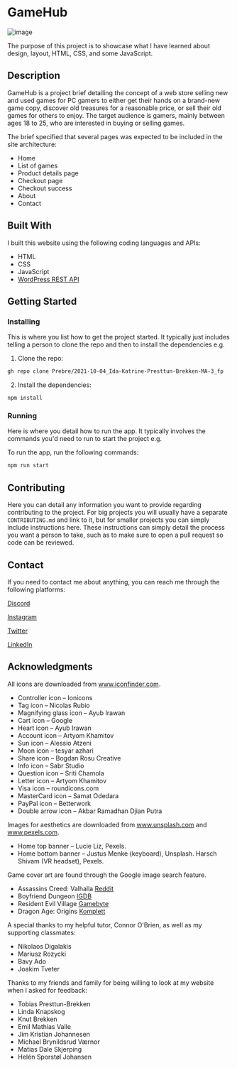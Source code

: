 # GameHub

![image](https://user-images.githubusercontent.com/52622303/164316813-4b12d99f-aeb7-4069-85cf-e72b3a50ac99.png)

The purpose of this project is to showcase what I have learned about design, layout, HTML, CSS, and some JavaScript.

## Description

GameHub is a project brief detailing the concept of a web store selling new and used games for PC gamers to either get their hands on a brand-new game copy, discover old treasures for a reasonable price, or sell their old games for others to enjoy. The target audience is gamers, mainly between ages 18 to 25, who are interested in buying or selling games.

The brief specified that several pages was expected to be included in the site architecture:

- Home
- List of games
- Product details page
- Checkout page
- Checkout success
- About
- Contact

## Built With

I built this website using the following coding languages and APIs:

- HTML
- CSS
- JavaScript
- [WordPress REST API](https://ikpb-mar21pt-cms-ma1.com/wp-json/wc/v2/products?consumer_key=ck_06d5d8a678531b91ce7fc969d00bcb41e9ebe144&consumer_secret=cs_df85f85242b5887c35d06c1997eb5b3557efd8ea)

## Getting Started

### Installing

This is where you list how to get the project started. It typically just includes telling a person to clone the repo and then to install the dependencies e.g.

1. Clone the repo:

```bash
gh repo clone Prebre/2021-10-04_Ida-Katrine-Presttun-Brekken-MA-3_fp
```

2. Install the dependencies:

```
npm install
```

### Running

Here is where you detail how to run the app. It typically involves the commands you'd need to run to start the project e.g.

To run the app, run the following commands:

```bash
npm run start
```

## Contributing

Here you can detail any information you want to provide regarding contributing to the project. For big projects you will usually have a separate `CONTRIBUTING.md` and link to it, but for smaller projects you can simply include instructions here. These instructions can simply detail the process you want a person to take, such as to make sure to open a pull request so code can be reviewed.

## Contact

If you need to contact me about anything, you can reach me through the following platforms:

[Discord](https://discord.com/channels/@svevngjengar#4627)

[Instagram](http://instagram.com/prebredev)

[Twitter](https://twitter.com/Ribbon_Blues)

[LinkedIn](http://linkedin.com/in/ida-katrine-presttun-brekken-aa2659206)

## Acknowledgments

All icons are downloaded from www.iconfinder.com.

- Controller icon – Ionicons
- Tag icon – Nicolas Rubio
- Magnifying glass icon – Ayub Irawan
- Cart icon – Google
- Heart icon – Ayub Irawan
- Account icon – Artyom Khamitov
- Sun icon – Alessio Atzeni
- Moon icon – tesyar azhari
- Share icon – Bogdan Rosu Creative
- Info icon – Sabr Studio
- Question icon – Sriti Chamola
- Letter icon – Artyom Khamitov
- Visa icon – roundicons.com
- MasterCard icon – Samat Odedara
- PayPal icon – Betterwork
- Double arrow icon – Akbar Ramadhan Djian Putra

Images for aesthetics are downloaded from www.unsplash.com and www.pexels.com.

- Home top banner – Lucie Liz, Pexels.
- Home bottom banner – Justus Menke (keyboard), Unsplash. Harsch Shivam (VR headset), Pexels.

Game cover art are found through the Google image search feature.

- Assassins Creed: Valhalla [Reddit](https://www.reddit.com/r/PS4/comments/gaznu0/image_assassins_creed_valhalla_box_art/)
- Boyfriend Dungeon [IGDB](https://www.igdb.com/games/boyfriend-dungeon/presskit)
- Resident Evil Village [Gamebyte](https://www.gamebyte.com/what-do-we-want-to-see-from-resident-evil-village/)
- Dragon Age: Origins [Komplett](https://www.komplett.no/product/1145259/gaming/spill/spill-nedlasting-pc/alle/dragon-age-origins-pc)

A special thanks to my helpful tutor, Connor O'Brien, as well as my supporting classmates:

- Nikolaos Digalakis
- Mariusz Rozycki
- Bavy Ado
- Joakim Tveter

Thanks to my friends and family for being willing to look at my website when I asked for feedback:

- Tobias Presttun-Brekken
- Linda Knapskog
- Knut Brekken
- Emil Mathias Valle
- Jim Kristian Johannesen
- Michael Brynildsrud Værnor
- Matias Dale Skjerping
- Helén Sporstøl Johansen
